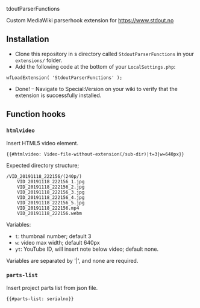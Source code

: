  tdoutParserFunctions

Custom MediaWiki parserhook extension for https://www.stdout.no

## Installation
* Clone this repository in s directory called `StdoutParserFunctions` in your `extensions/` folder.
* Add the following code at the bottom of your `LocalSettings.php`:
```
wfLoadExtension( 'StdoutParserFunctions' );
```
* Done! – Navigate to Special:Version on your wiki to verify that the extension is successfully installed.

## Function hooks

### `htmlvideo`
Insert HTML5 video element.

```
{{#htmlvideo: Video-file-without-extension(/sub-dir)|t=3|w=640px}}
```

Expected directory structure;
```
/VID_20191118_222156/(240p/)
    VID_20191118_222156_1.jpg
    VID_20191118_222156_2.jpg
    VID_20191118_222156_3.jpg
    VID_20191118_222156_4.jpg
    VID_20191118_222156_5.jpg
    VID_20191118_222156.mp4
    VID_20191118_222156.webm
```

Variables:
* `t`: thumbnail number; default 3
* `w`: video max width; default 640px
* `yt`: YouTube ID, will insert note below video; default none.

Variables are separated by '|', and none are required.

### `parts-list`
Insert project parts list from json file.

```
{{#parts-list: serialno}}
```

